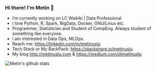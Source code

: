 ### Hi there! I'm Metin 👋

- I’m currently working on LC Waikiki | Data Professional
- I love Python, R, Spark, BigData, Docker, GNU/Linux etc.  
- Programmer, Statistician and Student of CompEng. Always student of something like everyone.
- I am interested in Data Ops, MLOps.
- Reach me: https://linkedin.com/in/metinuslu  
- Tech Stack or My BackPack: https://stackshare.io/metinuslu  
- My blog http://metinuslu.com & https://medium.com/@metinuslu


<!--
[![](https://img.shields.io/badge/linkedin-%230077B5.svg?&style=for-the-badge&logo=linkedin&logoColor=white)](https://www.linkedin.com/in/metinuslu/)
[![](https://img.shields.io/badge/medium-%2312100E.svg?&style=for-the-badge&logo=medium&logoColor=white)](https://medium.com/@metinuslu)  
[![](https://img.shields.io/twitter/follow/uslumetin?style=social)](https://www.twitter.com/uslumetin)  
[![](https://img.shields.io/github/followers/metinuslu?style=social)](https://www.github.com/metinuslu)  
-->
![Metin's github stats](https://github-readme-stats.vercel.app/api?username=metinuslu)


<!--
**metinuslu/metinuslu** is a ✨ _special_ ✨ repository because its `README.md` (this file) appears on your GitHub profile.

Here are some ideas to get you started:

- 🔭 I’m currently working on ...
- 🌱 I’m currently learning ...
- 👯 I’m looking to collaborate on ...
- 🤔 I’m looking for help with ...
- 💬 Ask me about ...
- 📫 How to reach me: ...
- 😄 Pronouns: ...
- ⚡ Fun fact: ...
-->

